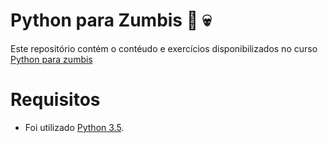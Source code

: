 # Python para Zumbis :snake: :skull:
Este repositório contém o contéudo e exercícios disponibilizados no curso [Python para zumbis](https://www.pycursos.com/python-para-zumbis/)

# Requisitos
* Foi utilizado [Python 3.5](https://www.python.org/downloads/).